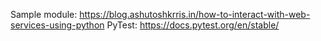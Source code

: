 Sample module: https://blog.ashutoshkrris.in/how-to-interact-with-web-services-using-python
PyTest: https://docs.pytest.org/en/stable/